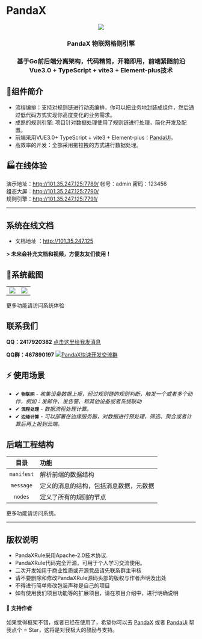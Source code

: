 # PandaX

<div align="center"><img src="https://s3.bmp.ovh/imgs/2021/12/86b15968432fc6ea.png"/></div>
<div align="center"><h3 align="center">PandaX 物联网格则引擎</h3></div>
<div align="center"><h3 align="center">基于Go前后端分离架构，代码精简，开箱即用，前端紧随前沿 Vue3.0 + TypeScript + vite3 + Element-plus技术</h3></div>


## 🌈组件简介

* 流程编排：支持对规则链进行动态编排，你可以把业务地封装成组件，然后通过低代码方式实现你高度变化的业务需求。
* 成熟的规则引擎: 项目针对数据处理使用了规则链进行处理，简化开发及配置。
* 前端采用VUE3.0+ TypeScript + vite3 + Element-plus：[PandaUI](https://gitee.com/XM-GO/PandaUi)。
* 高效率的开发：全部采用拖拉拽的方式进行数据处理。

## 🏭在线体验

演示地址：http://101.35.247.125:7789/  帐号：admin 密码：123456  
组态大屏：http://101.35.247.125:7790/  
规则引擎：http://101.35.247.125:7791/

---
系统在线文档
---
* 文档地址 ：http://101.35.247.125

 **> 未来会补充文档和视频，方便友友们使用！** 

## 🚧系统截图

<table>
    <tr>
        <td><img src="https://s3.bmp.ovh/imgs/2023/08/22/58dda6cddceba5da.png"/></td>
        <td><img src="https://s3.bmp.ovh/imgs/2023/03/24/7d06efdc7a78de34.png"/></td>
    </tr>
</table>
更多功能请访问系统体验

## 联系我们
 **QQ：2417920382**  <a target="_blank" href="http://wpa.qq.com/msgrd?v=3&amp;uin=2417920382&amp;site=qq&amp;menu=yes">    点击这里给我发消息</a>
 
 **QQ群：467890197**  <a target="_blank" href="https://qm.qq.com/cgi-bin/qm/qr?k=BqzPxK0qWQEyI7YhnSfxc-GsAMlAIgta&jump_from=webapi"><img border="0" src="https://pub.idqqimg.com/wpa/images/group.png" alt="PandaX快速开发交流群" title="PandaX快速开发交流群"></a>

## ⚡ 使用场景

- <span class="tag done-tag">✔</span> **`物联网`** - _收集设备数据上报，经过规则链的规则判断，触发一个或者多个动作，例如：发邮件、发告警、和其他设备或者系统联动_
- <span class="tag done-tag">✔</span> **`流程处理`** - _数据流程处理计算。_
- <span class="tag done-tag">✔</span> **`边缘计算`** - _可以部署在边缘服务器，对数据进行预处理，筛选、聚合或者计算后再上报到云端。_

## 后端工程结构

|     目录     | 功能                  |
|:----------:|:--------------------|
| `manifest` | 解析前端的数据结构           |
| `message`  | 定义的消息的结构，包括消息数据，元数据 |
|  `nodes`   | 定义了所有的规则的节点         |

更多功能请访问系统。

---
版权说明
---

* PandaXRule采用Apache-2.0技术协议.
* PandaXRule代码完全开源，可用于个人学习交流使用。
* 二次开发如用于商业性质或开源竞品请先联系群主审核
* 请不要删除和修改PandaXRule源码头部的版权与作者声明及出处
* 不得进行简单修改包装声称是自己的项目
* 如有使用我们项目功能等的扩展项目，请在项目介绍中，进行明确说明

#### 💌 支持作者

如果觉得框架不错，或者已经在使用了，希望你可以去 <a target="_blank" href="https://github.com/PandaGoAdmin/PandaX">PandaX</a> 或者
<a target="_blank" href="https://github.com/PandaGoAdmin/PandaUi">PandaUi</a> 帮我点个 ⭐ Star，这将是对我极大的鼓励与支持。
